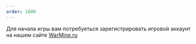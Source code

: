 ```yaml
---
order: 1000
---
```

Для начала игры вам потребуеться зарегистрировать игровой аккаунт на нашем сайте [WarMine.ru](https://warmine.ru/ "нашем сайте")
